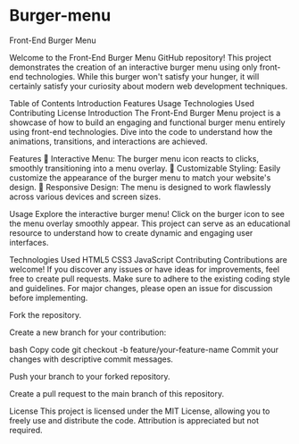 # Burger-menu
Front-End Burger Menu

Welcome to the Front-End Burger Menu GitHub repository! This project demonstrates the creation of an interactive burger menu using only front-end technologies. While this burger won't satisfy your hunger, it will certainly satisfy your curiosity about modern web development techniques.

Table of Contents
Introduction
Features
Usage
Technologies Used
Contributing
License
Introduction
The Front-End Burger Menu project is a showcase of how to build an engaging and functional burger menu entirely using front-end technologies. Dive into the code to understand how the animations, transitions, and interactions are achieved.

Features
🍔 Interactive Menu: The burger menu icon reacts to clicks, smoothly transitioning into a menu overlay.
🎨 Customizable Styling: Easily customize the appearance of the burger menu to match your website's design.
📱 Responsive Design: The menu is designed to work flawlessly across various devices and screen sizes.

Usage
Explore the interactive burger menu! Click on the burger icon to see the menu overlay smoothly appear. This project can serve as an educational resource to understand how to create dynamic and engaging user interfaces.

Technologies Used
HTML5
CSS3
JavaScript
Contributing
Contributions are welcome! If you discover any issues or have ideas for improvements, feel free to create pull requests. Make sure to adhere to the existing coding style and guidelines. For major changes, please open an issue for discussion before implementing.

Fork the repository.

Create a new branch for your contribution:

bash
Copy code
git checkout -b feature/your-feature-name
Commit your changes with descriptive commit messages.

Push your branch to your forked repository.

Create a pull request to the main branch of this repository.

License
This project is licensed under the MIT License, allowing you to freely use and distribute the code. Attribution is appreciated but not required.

